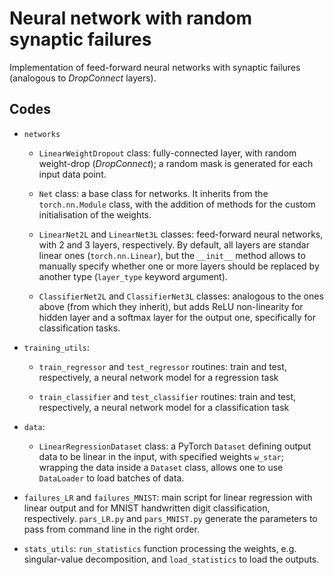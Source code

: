 # Neural network with random synaptic failures

Implementation of feed-forward neural networks with synaptic failures (analogous to *DropConnect* layers).

## Codes

- `networks`
	
	- `LinearWeightDropout` class: fully-connected layer, with random weight-drop (*DropConnect*); a random mask is generated for each input data point.

	- `Net` class: a base class for networks. It inherits from the `torch.nn.Module` class, with the addition of methods for the custom initialisation of the weights.

	- `LinearNet2L` and `LinearNet3L` classes: feed-forward neural networks, with 2 and 3 layers, respectively. By default, all layers are standar linear ones (`torch.nn.Linear`), but the `__init__` method allows to manually specify whether one or more layers should be replaced by another type (`layer_type` keyword argument).

	- `ClassifierNet2L` and `ClassifierNet3L` classes: analogous to the ones above (from which they inherit), but adds ReLU non-linearity for hidden layer and a softmax layer for the output one, specifically for classification tasks.

- `training_utils`:
	
	- `train_regressor` and `test_regressor` routines: train and test, respectively, a neural network model for a regression task

	- `train_classifier` and `test_classifier` routines: train and test, respectively, a neural network model for a classification task

- `data`:
	
	- `LinearRegressionDataset` class: a PyTorch `Dataset` defining output data to be linear in the input, with specified weights `w_star`; wrapping the data inside a `Dataset` class, allows one to use `DataLoader` to load batches of data. 

- `failures_LR` and `failures_MNIST`: main script for linear regression with linear output and for MNIST handwritten digit classification, respectively. `pars_LR.py` and `pars_MNIST.py` generate the parameters to pass from command line in the right order.

- `stats_utils`: `run_statistics` function processing the weights, e.g. singular-value decomposition, and `load_statistics` to load the outputs.
